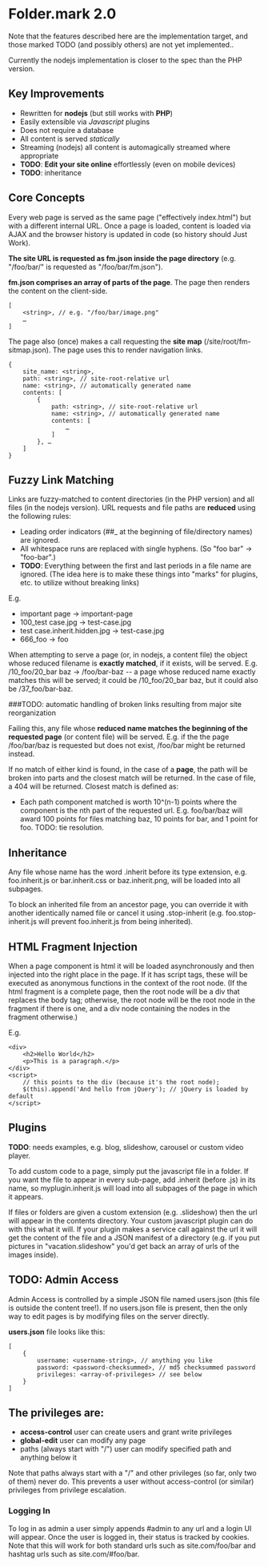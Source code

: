 Folder.mark 2.0
===============

Note that the features described here are the implementation target, and those marked TODO (and possibly others) are not yet implemented..

Currently the nodejs implementation is closer to the spec than the PHP version.

Key Improvements
----------------

* Rewritten for **nodejs** (but still works with **PHP**)
* Easily extensible via *Javascript* plugins
* Does not require a database
* All content is served *statically*
* Streaming (nodejs) all content is automagically streamed where appropriate
* **TODO**: **Edit your site online** effortlessly (even on mobile devices)
* **TODO**: inheritance

Core Concepts
-------------

Every web page is served as the same page ("effectively index.html") but with a different internal URL. Once a page is loaded, content is loaded via AJAX and the browser history is updated in code (so history should Just Work).

**The site URL is requested as fm.json inside the page directory** (e.g. "/foo/bar/" is requested as "/foo/bar/fm.json").

**fm.json comprises an array of parts of the page**. The page then renders the content on the client-side.

    [
        <string>, // e.g. "/foo/bar/image.png"
        …
    ]

The page also (once) makes a call requesting the **site map** (/site/root/fm-sitmap.json). The page uses this to render navigation links.

    {
        site_name: <string>,
        path: <string>, // site-root-relative url
        name: <string>, // automatically generated name
        contents: [
            {
                path: <string>, // site-root-relative url
                name: <string>, // automatically generated name
                contents: [
                    …
                ]
            }, …
        ]
    }

Fuzzy Link Matching
-------------------

Links are fuzzy-matched to content directories (in the PHP version) and all files (in the nodejs version). URL requests and file paths are **reduced** using the following rules:

* Leading order indicators (##_ at the beginning of file/directory names) are ignored.
* All whitespace runs are replaced with single hyphens. (So "foo   bar" -> "foo-bar".)
* **TODO**: Everything between the first and last periods in a file name are ignored. (The idea here is to make these things into "marks" for plugins, etc. to utilize without breaking links)

E.g. 

* important page -> important-page
* 100_test case.jpg -> test-case.jpg
* test case.inherit.hidden.jpg -> test-case.jpg
* 666_foo -> foo

When attempting to serve a page (or, in nodejs, a content file) the object whose reduced filename is **exactly matched**, if it exists, will be served. E.g. /10_foo/20_bar baz -> /foo/bar-baz -- a page whose reduced name exactly matches this will be served; it could be /10_foo/20_bar baz, but it could also be /37_foo/bar-baz.


###TODO: automatic handling of broken links resulting from major site reorganization

Failing this, any file whose **reduced name matches the beginning of the requested page** (or content file) will be served. E.g. if the the page /foo/bar/baz is requested but does not exist, /foo/bar might be returned instead.

If no match of either kind is found, in the case of a **page**, the path will be broken into parts and the closest match will be returned. In the case of file, a 404 will be returned. Closest match is defined as:

* Each path component matched is worth 10^(n-1) points where the component is the nth part of the requested url. E.g. foo/bar/baz will award 100 points for files matching baz, 10 points for bar, and 1 point for foo. TODO: tie resolution.


Inheritance
-----------

Any file whose name has the word .inherit before its type extension, e.g. foo.inherit.js or bar.inherit.css or baz.inherit.png, will be loaded into all subpages.

To block an inherited file from an ancestor page, you can override it with another identically named file or cancel it using .stop-inherit (e.g. foo.stop-inherit.js will prevent foo.inherit.js from being inherited).

HTML Fragment Injection
-----------------------

When a page component is html it will be loaded asynchronously and then injected into the right place in the page. If it has script tags, these will be executed as anonymous functions in the context of the root node. (If the html fragment is a complete page, then the root node will be a div that replaces the body tag; otherwise, the root node will be the root node in the fragment if there is one, and a div node containing the nodes in the fragment otherwise.)

E.g.

    <div>
        <h2>Hello World</h2>
        <p>This is a paragraph.</p>
    </div>
    <script>
        // this points to the div (because it's the root node);
        $(this).append('And hello from jQuery'); // jQuery is loaded by default
    </script>

Plugins
-------

**TODO**: needs examples, e.g. blog, slideshow, carousel or custom video player.

To add custom code to a page, simply put the javascript file in a folder. If you want the file to appear in every sub-page, add .inherit (before .js) in its name, so myplugin.inherit.js will load into all subpages of the page in which it appears.

If files or folders are given a custom extension (e.g. .slideshow) then the url will appear in the contents directory. Your custom javascript plugin can do with this what it will. If your plugin makes a service call against the url it will get the content of the file and a JSON manifest of a directory (e.g. if you put pictures in "vacation.slideshow" you'd get back an array of urls of the images inside).

TODO: Admin Access
------------------

Admin Access is controlled by a simple JSON file named users.json (this file is outside the content tree!). If no users.json file is present, then the only way to edit pages is by modifying files on the server directly.

**users.json** file looks like this:

    [
        {
            username: <username-string>, // anything you like
            password: <password-checksummed>, // md5 checksummed password
            privileges: <array-of-privileges> // see below
        }
    ]

## The **privileges** are:

* **access-control** user can create users and grant write privileges
* **global-edit** user can modify any page
* paths (always start with "/") user can modify specified path and anything below it

Note that paths always start with a "/" and other privileges (so far, only two of them) never do. This prevents a user without access-control (or similar) privileges from privilege escalation.

### Logging In

To log in as admin a user simply appends #admin to any url and a login UI will appear. Once the user is logged in, their status is tracked by cookies. Note that this will work for both standard urls such as site.com/foo/bar and hashtag urls such as site.com/#foo/bar.


